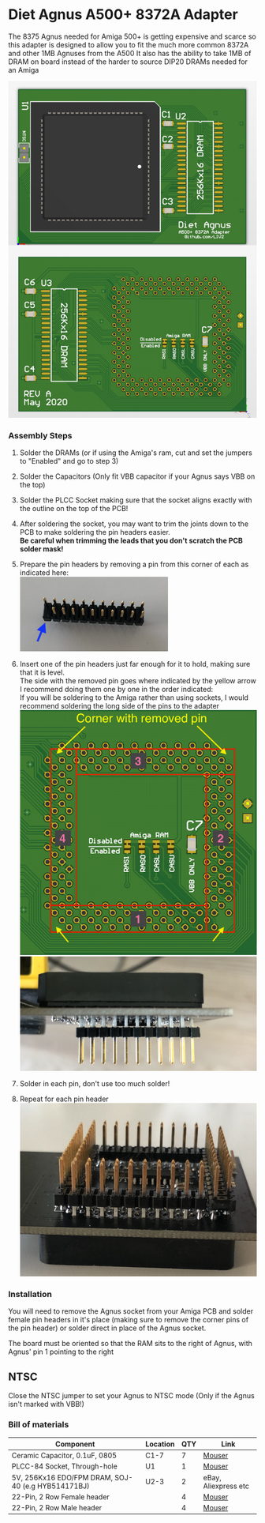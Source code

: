 # Diet Agnus A500+ 8372A Adapter

The 8375 Agnus needed for Amiga 500+ is getting expensive and scarce so this adapter is designed to allow you to fit the much more common 8372A and other 1MB Agnuses from the A500
It also has the ability to take 1MB of DRAM on board instead of the harder to source DIP20 DRAMs needed for an Amiga

![PCB](PCB.png?raw=True)

### Assembly Steps
1. Solder the DRAMs (or if using the Amiga's ram, cut and set the jumpers to "Enabled" and go to step 3)

2. Solder the Capacitors (Only fit VBB capacitor if your Agnus says VBB on the top)

3. Solder the PLCC Socket making sure that the socket aligns exactly with the outline on the top of the PCB!

4. After soldering the socket, you may want to trim the joints down to the PCB to make soldering the pin headers easier. <br/>**Be careful when trimming the leads that you don't scratch the PCB solder mask!**
 
5. Prepare the pin headers by removing a pin from this corner of each as indicated here:<br/>
![remove](Images/header.png?raw=True)
6. Insert one of the pin headers just far enough for it to hold, making sure that it is level.<br/>
The side with the removed pin goes where indicated by the yellow arrow<br/>
I recommend doing them one by one in the order indicated:<br/>
If you will be soldering to the Amiga rather than using sockets, I would recommend soldering the long side of the pins to the adapter
![locations](Images/locations.png?raw=True)
![insert](Images/insert.png?raw=True)

7. Solder in each pin, don't use too much solder!

8. Repeat for each pin header<br/>
![solder](Images/solder.png?raw=True)


### Installation
You will need to remove the Agnus socket from your Amiga PCB and solder female pin headers in it's place (making sure to remove the corner pins of the pin header) or solder direct in place of the Agnus socket.

The board must be oriented so that the RAM sits to the right of Agnus, with Agnus' pin 1 pointing to the right

## NTSC
Close the NTSC jumper to set your Agnus to NTSC mode (Only if the Agnus isn't marked with VBB!)




### Bill of materials
|Component|Location|QTY|Link|
|---------|--------|---|------|
|Ceramic Capacitor, 0.1uF, 0805|C1-7|7|[Mouser](https://www.mouser.com/ProductDetail/710-885012207098)|
|PLCC-84 Socket, Through-hole|U1|1|[Mouser](https://www.mouser.com/ProductDetail/437-5408808424008) |
|5V, 256Kx16 EDO/FPM DRAM, SOJ-40 (e.g HYB514171BJ)|U2-3|2|eBay, Aliexpress etc|
|22-Pin, 2 Row Female header||4|[Mouser](https://www.mouser.se/ProductDetail/517-929975-01-11-RK)
|22-Pin, 2 Row Male header||4|[Mouser](https://www.mouser.se/ProductDetail/649-77313-118-22LF)
